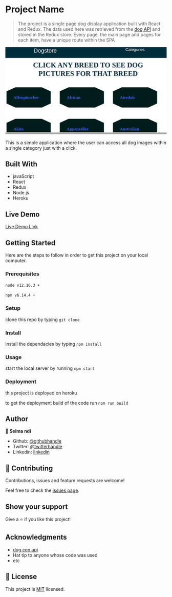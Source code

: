 # Project Name

> The project is a single page dog display application built with React and Redux. The data used here was retrieved from the [dog API](https://dog.ceo/dog-api/) and stored in the Redux store. Every page, the main page and pages for each item, have a unique route within the SPA

![screenshot](./dogstore.png)

This is a simple application where the user can access all dog images within a single category just with a click.

## Built With

- javaScript
- React
- Redux
- Node js
- Heroku

## Live Demo

[Live Demo Link](https://dogstorebreed.herokuapp.com/)

## Getting Started

Here are the steps to follow in order to get this project on your local computer.

### Prerequisites

`node v12.16.3 +`

`npm v6.14.4 +`

### Setup

clone this repo by typing `git clone`

### Install

install the dependacies by typing `npm install`

### Usage

start the local server by running `npm start`

### Deployment

this project is deployed on heroku

to get the deployment build of the code run `npm run build`

## Author

👤 **Selma ndi**

- Github: [@githubhandle](https://github.com/Datagirlcmr)
- Twitter: [@twitterhandle](https://twitter.com/SelmaNdi)
- Linkedin: [linkedin](https://www.linkedin.com/in/selma-ndi-datagirl-imba-8976ab32/)

## 🤝 Contributing

Contributions, issues and feature requests are welcome!

Feel free to check the [issues page](https://github.com/Datagirlcmr/dogstore/issues).

## Show your support

Give a ⭐️ if you like this project!

## Acknowledgments

- [dog ceo api](https://dog.ceo/dog-api/)
- Hat tip to anyone whose code was used
- etc

## 📝 License

This project is [MIT](lic.url) licensed.
